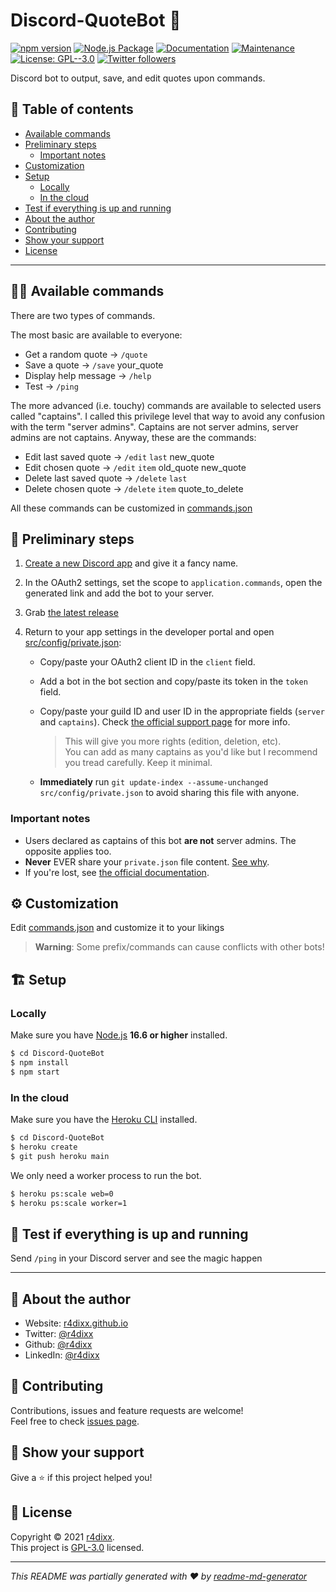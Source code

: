 # Discord-QuoteBot 🤖

[![npm version](https://badge.fury.io/js/@angular%2FDiscord-QuoteBot.svg)](https://badge.fury.io/js/@r4dixx%2FDiscord-QuoteBot) [![Node.js Package](https://github.com/r4dixx/Discord-QuoteBot/actions/workflows/release-package.yml/badge.svg)](https://github.com/r4dixx/Discord-QuoteBot/actions/workflows/release-package.yml) [![Documentation](https://img.shields.io/badge/documentation-yes-brightgreen.svg)](https://github.com/r4dixx/Discord-QuoteBot#readme) [![Maintenance](https://img.shields.io/badge/Maintained%3F-yes-green.svg)](https://github.com/r4dixx/Discord-QuoteBot/graphs/commit-activity) [![License: GPL--3.0](https://img.shields.io/github/license/r4dixx/Discord-QuoteBot)](https://github.com/r4dixx/Discord-QuoteBot/blob/master/LICENSE) [![Twitter followers](https://img.shields.io/twitter/follow/r4dixx.svg?style=social)](https://twitter.com/r4dixx)

Discord bot to output, save, and edit quotes upon commands.

## 📖 Table of contents
- [Available commands](#-available-commands)
- [Preliminary steps](#-preliminary-steps)
   - [Important notes](#important-notes)
- [Customization](#%EF%B8%8F-customization)
- [Setup](#-setup)
   - [Locally](#locally)
   - [In the cloud](#in-the-cloud)
- [Test if everything is up and running](#-test-if-everything-is-up-and-running)
- [About the author](#-about-the-author)
- [Contributing](#-contributing)
- [Show your support](#-show-your-support)
- [License](#-license)

***

## 👨‍💻 Available commands

There are two types of commands. 

The most basic are available to everyone:

- Get a random quote → `/quote`
- Save a quote → `/save` your_quote
- Display help message → `/help`
- Test → `/ping`

The more advanced (i.e. touchy) commands are available to selected users called "captains". I called this privilege level that way to avoid any confusion with the term "server admins". Captains are not server admins, server admins are not captains. Anyway, these are the commands:

- Edit last saved quote → `/edit` `last` new_quote
- Edit chosen quote → `/edit` `item` old_quote new_quote
- Delete last saved quote → `/delete` `last`
- Delete chosen quote → `/delete` `item` quote_to_delete

All these commands can be customized in [commands.json](src/config/commands.json)

## 🏁 Preliminary steps

1. [Create a new Discord app](https://discordapp.com/developers/applications/me) and give it a fancy name.

2. In the OAuth2 settings, set the scope to `application.commands`, open the generated link and add the bot to your server.

2. Grab [the latest release](https://github.com/r4dixx/Discord-QuoteBot/releases/latest)

3. Return to your app settings in the developer portal and open [src/config/private.json](src/config/private.json):

    - Copy/paste your OAuth2 client ID in the `client` field.

    - Add a bot in the bot section and copy/paste its token in the `token` field.
    
    - Copy/paste your guild ID and user ID in the appropriate fields (`server` and `captains`). Check [the official support page](https://support.discordapp.com/hc/articles/206346498) for more info.

      > This will give you more rights (edition, deletion, etc).  
      You can add as many captains as you'd like but I recommend you tread carefully.
      Keep it minimal.

   - **Immediately** run `git update-index --assume-unchanged src/config/private.json` to avoid sharing this file with anyone.

### Important notes

- Users declared as captains of this bot **are not** server admins. The opposite applies too.
- **Never** EVER share your `private.json` file content. [See why](https://discordjs.guide/preparations/setting-up-a-bot-application.html#token-leak-scenario).
- If you're lost, see [the official documentation](https://discordjs.guide).

## ⚙️ Customization

Edit  [commands.json](src/config/commands.json) and customize it to your likings

> **Warning**: Some prefix/commands can cause conflicts with other bots!

## 🏗 Setup

### Locally

Make sure you have [Node.js](http://nodejs.org/) **16.6 or higher** installed.

```sh
$ cd Discord-QuoteBot
$ npm install
$ npm start
```

### In the cloud

Make sure you have the [Heroku CLI](https://cli.heroku.com/) installed.

```sh
$ cd Discord-QuoteBot
$ heroku create
$ git push heroku main
```

We only need a worker process to run the bot.

```sh
$ heroku ps:scale web=0
$ heroku ps:scale worker=1
```

## 🧪 Test if everything is up and running

Send `/ping` in your Discord server and see the magic happen

***

## 👤 About the author

* Website: [r4dixx.github.io](https://r4dixx.github.io/)
* Twitter: [@r4dixx](https://twitter.com/r4dixx)
* Github: [@r4dixx](https://github.com/r4dixx)
* LinkedIn: [@r4dixx](https://linkedin.com/in/r4dixx)

## 🤝 Contributing

Contributions, issues and feature requests are welcome!<br />Feel free to check [issues page](https://github.com/r4dixx/Discord-QuoteBot/issues).

## 🤗 Show your support

Give a ⭐️ if this project helped you!

## 📝 License

Copyright © 2021 [r4dixx](https://github.com/r4dixx).<br />
This project is [GPL-3.0](https://github.com/r4dixx/Discord-QuoteBot/blob/master/LICENSE) licensed.

***

_This README was partially generated with ❤️ by [readme-md-generator](https://github.com/kefranabg/readme-md-generator)_
